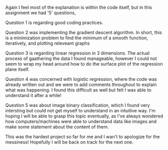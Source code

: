 Again I feel most of the explanation is within the code itself, but in this assignment we had '5' questions,

Question 1 is regarding good coding practices.

Question 2 was implementing the gradient descent algorithm. In short, this is a minimization problem to find the
minimum of a smooth function, iteratively, and plotting releveant graphs

Question 3 is regarding linear regression in 3 dimensions. The actual process of gaathering the data I found manageable, however
I could not seem to wrap my head around how to do the surface plot of the regression plane itself.

Question 4 was concerned with logistic regression, where the code was already written out and we were to add comments
throughout to explain what was happening. I found this difficult as well but felt I was able to understand it after a while! 

Question 5 was about image binary classification, which I found very intersting but could not get myself to understand 
in an intuitive way. I'm hoping I will be able to grasp this topic eventually, as I've always wondered how computers/machines
were able to understand data like images and make some statement about the content of them. 

This was the hardest project so far for me and I wan't to apologize for the messiness! Hopefully I will be back on track 
for the next one. 




